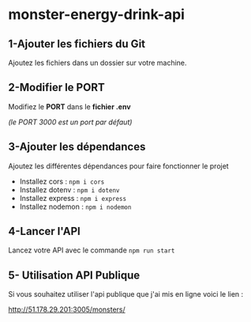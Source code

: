 # monster-energy-drink-api

## 1-Ajouter les fichiers du Git
Ajoutez les fichiers dans un dossier sur votre machine.

## 2-Modifier le PORT
Modifiez le **PORT** dans le **fichier .env**  

*(le PORT 3000 est un port par défaut)*

## 3-Ajouter les dépendances
Ajoutez les différentes dépendances pour faire fonctionner le projet

- Installez cors : `npm i cors`
- Installez dotenv : `npm i dotenv`
- Installez express : `npm i express`
- Installez nodemon : `npm i nodemon`


## 4-Lancer l'API
Lancez votre API avec le commande `npm run start`

## 5- Utilisation API Publique

Si vous souhaitez utiliser l'api publique que j'ai mis en ligne voici le lien :  

http://51.178.29.201:3005/monsters/